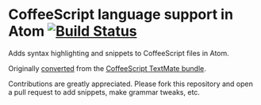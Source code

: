 # CoffeeScript language support in Atom [![Build Status](https://travis-ci.org/atom/language-coffee-script.svg?branch=master)](https://travis-ci.org/atom/language-coffee-script)

Adds syntax highlighting and snippets to CoffeeScript files in Atom.

Originally [converted](http://atom.io/docs/latest/converting-a-text-mate-bundle)
from the [CoffeeScript TextMate bundle](https://github.com/jashkenas/coffee-script-tmbundle).

Contributions are greatly appreciated. Please fork this repository and open a
pull request to add snippets, make grammar tweaks, etc.

